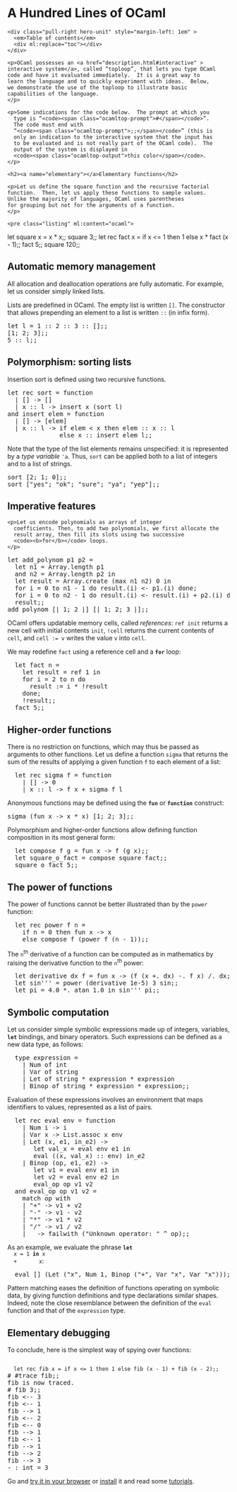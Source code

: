 <!DOCTYPE html PUBLIC "-//W3C//DTD XHTML 1.0 Strict//EN"
          "http://www.w3.org/TR/xhtml1/DTD/xhtml1-strict.dtd">
<html xmlns="http://www.w3.org/1999/xhtml">
  <head>
    <meta content="text/html; charset=utf-8" http-equiv="Content-Type" />
    <title>A Hundred Lines of OCaml</title>
    <link href="ocaml.css" media="all" type="text/css" rel="stylesheet" />
  </head>
  <body>
    <h1>A Hundred Lines of OCaml</h1>

    <div class="pull-right hero-unit" style="margin-left: 1em" >
      <em>Table of contents</em>
      <div ml:replace="toc"></div>
    </div>

    <p>OCaml possesses an <a href="description.html#interactive" >
    interactive system</a>, called “toploop”, that lets you type OCaml
    code and have it evaluated immediately.  It is a great way to
    learn the language and to quickly experiment with ideas.  Below,
    we demonstrate the use of the toploop to illustrate basic
    capabilities of the language.
    </p>

    <p>Some indications for the code below.  The prompt at which you
      type is “<code><span class="ocamltop-prompt">#</span></code>”.
      The code must end with
      “<code><span class="ocamltop-prompt">;;</span></code>” (this is
      only an indication to the interactive system that the input has
      to be evaluated and is not really part of the OCaml code).  The
      output of the system is displayed in
      <code><span class="ocamltop-output">this color</span></code>.
    </p>

    <h2><a name="elementary"></a>Elementary functions</h2>

    <p>Let us define the square function and the recursive factorial
    function.  Then, let us apply these functions to sample values.
    Unlike the majority of languages, OCaml uses parentheses
    for grouping but not for the arguments of a function.
    </p>

    <pre class="listing" ml:content="ocaml">
let square x = x * x;;
  square 3;;
  let rec fact x =
    if x <= 1 then 1 else x * fact (x - 1);;
fact 5;;
square 120;;
</pre>


  <h2><a name="memory"></a>Automatic memory management</h2>

  <p>All allocation and deallocation operations are fully automatic.
  For example, let us consider simply linked lists.
  </p>
  <p>Lists are predefined in OCaml. The empty list is
  written <code>[]</code>.  The constructor that allows
  prepending an element to a list is written <code>::</code> (in infix
  form).
  </p>

<pre class="listing" ml:content="ocaml">
let l = 1 :: 2 :: 3 :: [];;
[1; 2; 3];;
5 :: l;;
</pre>

  <h2><a name="polymorphism"></a>Polymorphism: sorting lists</h2>

  <p>Insertion sort is defined using two recursive functions.
  </p>
<pre class="listing" ml:content="ocaml">
let rec sort = function
  | [] -> []
  | x :: l -> insert x (sort l)
and insert elem = function
  | [] -> [elem]
  | x :: l -> if elem < x then elem :: x :: l
              else x :: insert elem l;;
</pre>

  <p>Note that the type of the list elements remains unspecified: it
  is represented by a <em>type
  variable</em> <code>'a</code>. Thus, <code>sort</code> can be
  applied both to a list of integers and to a list of strings.
  </p>
<pre class="listing" ml:content="ocaml">
sort [2; 1; 0];;
sort ["yes"; "ok"; "sure"; "ya"; "yep"];;
</pre>


<h2><a name="imperative"></a>Imperative features</h2>

    <p>Let us encode polynomials as arrays of integer
      coefficients. Then, to add two polynomials, we first allocate the
      result array, then fill its slots using two successive
      <code><b>for</b></code> loops.
    </p>

<pre class="listing" ml:content="ocaml">
let add_polynom p1 p2 =
  let n1 = Array.length p1
  and n2 = Array.length p2 in
  let result = Array.create (max n1 n2) 0 in
  for i = 0 to n1 - 1 do result.(i) <- p1.(i) done;
  for i = 0 to n2 - 1 do result.(i) <- result.(i) + p2.(i) done;
  result;;
add_polynom [| 1; 2 |] [| 1; 2; 3 |];;
</pre>

  <p>OCaml offers updatable memory cells, called
    <em>references</em>:
    <code>ref init</code> returns a new cell with initial contents
    <code>init</code>, <code>!cell</code> returns the current contents
    of
    <code>cell</code>, and 
    <code>cell :=<b></b> v</code> 
    writes the value <code>v</code> into <code>cell</code>.
  </p>

  <p>We may redefine <code>fact</code> using a reference cell and
      a <code><b>for</b></code> loop:
  </p>
<pre class="listing" ml:content="ocaml">
  let fact n =
    let result = ref 1 in
    for i = 2 to n do
      result := i * !result
    done;
    !result;;
  fact 5;;
</pre>



  <h2><a name="functionality"></a>Higher-order functions</h2>

  <p>There is no restriction on functions, which may thus be passed as
    arguments to other functions.  Let us define a function
    <code>sigma</code> that returns the sum of the results of applying a given
    function <code>f</code> to each element of a list:
  </p>

<pre class="listing" ml:content="ocaml">
  let rec sigma f = function
    | [] -> 0
    | x :: l -> f x + sigma f l
</pre>

  <p>Anonymous functions may be defined using the
    <code><b>fun</b></code> or <code><b>function</b></code> construct:
  </p>
<pre class="listing" ml:content="ocaml">
sigma (fun x -> x * x) [1; 2; 3];;
</pre>

  <p>Polymorphism and higher-order functions allow defining function
  composition in its most general form:
  </p>
<pre class="listing" ml:content="ocaml">
  let compose f g = fun x -> f (g x);;
  let square_o_fact = compose square fact;;
  square_o_fact 5;;
</pre>


  <h2><a name="power"></a>The power of functions</h2>

  <p>The power of functions cannot be better illustrated than by
      the <code>power</code> function:
  </p>

<pre class="listing" ml:content="ocaml">
  let rec power f n = 
    if n = 0 then fun x -> x 
    else</b> compose f (power f (n - 1));;
</pre>

<p>The <code>n</code><sup>th</sup> derivative of a function can be
  computed as in mathematics by raising the derivative function to
  the <code>n</code><sup>th</sup> power:
</p>

<pre class="listing" ml:content="ocaml">
  let derivative dx f = fun x -> (f (x +. dx) -. f x) /. dx;;
  let sin''' = power (derivative 1e-5) 3 sin;;
  let pi = 4.0 *. atan 1.0 in sin''' pi;;
</pre>


  <h2><a name="symbolic"></a>Symbolic computation</h2>

  <p>Let us consider simple symbolic expressions made up of integers,
    variables, <code><b>let</b></code> bindings, and binary
    operators. Such expressions can be defined as a new data type,
    as follows:
  </p>
<pre class="listing" ml:content="ocaml silent">
  type expression =
    | Num of int
    | Var of string
    | Let of string * expression * expression
    | Binop of string * expression * expression;;
</pre>

  <p>Evaluation of these expressions involves an environment that maps
    identifiers to values, represented as a list of pairs.
  </p>
<pre class="listing" ml:content="ocaml">
  let rec eval env = function
    | Num i -> i
    | Var x -> List.assoc x env
    | Let (x, e1, in_e2) ->
       let val_x = eval env e1 in
       eval ((x, val_x) :: env) in_e2
    | Binop (op, e1, e2) ->
       let v1 = eval env e1 in
       let v2 = eval env e2 in
       eval_op op v1 v2
  and eval_op op v1 v2 =
    match op with
    | "+" -> v1 + v2
    | "-" -> v1 - v2
    | "*" -> v1 * v2
    | "/" -> v1 / v2
    | _ -> failwith ("Unknown operator: " ^ op);;
</pre>

  <p>As an example, we evaluate the phrase <code><b>let</b>
  x <b></b>=<b></b> 1 <b>in</b> x
  + <b></b> <b></b> <b></b> <b></b> <b></b> <b></b> x</code>:
  </p>

<pre class="listing" ml:content="ocaml">
  eval [] (Let ("x", Num 1, Binop ("+", Var "x", Var "x")));;
</pre>

  <p>Pattern matching eases the definition of functions operating on
  symbolic data, by giving function definitions and type declarations
  similar shapes. Indeed, note the close resemblance between the
  definition of the <code>eval</code> function and that of the
    <code>expression</code> type.
  </p>


  <h2><a name="debugging"></a>Elementary debugging</h2>

  <p>To conclude, here is the simplest way of spying over functions:
  </p>
<pre class="listing">
<code ml:replace="ocaml">
  let rec fib x = if x <= 1 then 1 else fib (x - 1) + fib (x - 2);;
</code
><span class="ocamltop-prompt"># </span>#trace fib<span class="ocamltop-prompt">;;</span>
<span class="ocamltop-output">fib is now traced.</span>
<span class="ocamltop-prompt"># </span>fib 3<span class="ocamltop-prompt">;;</span>
<span class="ocamltop-output"
>fib &lt;-- 3
fib &lt;-- 1
fib --&gt; 1
fib &lt;-- 2
fib &lt;-- 0
fib --&gt; 1
fib &lt;-- 1
fib --&gt; 1
fib --&gt; 2
fib --&gt; 3
- : int = 3
</pre>

<p>Go and <a href="http://try.ocamlpro.com/" >try it in your
    browser</a> or <a href="install.html" >install</a> it and read
    some <a href="tutorials/" >tutorials</a>.
</p>

  </body>
</html>
